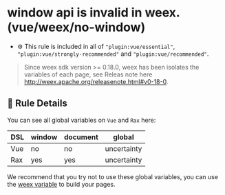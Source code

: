 # window api is invalid in weex. (vue/weex/no-window)

- :gear: This rule is included in all of `"plugin:vue/essential"`, `"plugin:vue/strongly-recommended"` and `"plugin:vue/recommended"`.

> Since weex sdk version >= 0.18.0, weex has been isolates the variables of each page, see Releas note here http://weex.apache.org/releasenote.html#v0-18-0.


## :book: Rule Details
You can see all global variables on `Vue` and `Rax` here:

| DSL | window | document | global |
| --- | --- | --- | --- |
| Vue | no | no | uncertainty |
| Rax | yes | yes | uncertainty |

We recommend that you try not to use these global variables, you can use the [weex variable](http://weex.apache.org/references/weex-variable.html) to build your pages.